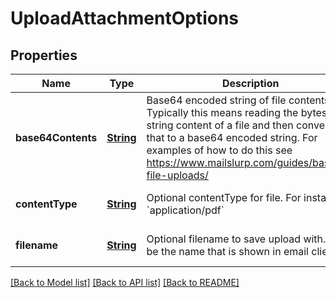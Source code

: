# UploadAttachmentOptions
## Properties

Name | Type | Description | Notes
------------ | ------------- | ------------- | -------------
**base64Contents** | [**String**](string) | Base64 encoded string of file contents. Typically this means reading the bytes or string content of a file and then converting that to a base64 encoded string. For examples of how to do this see https://www.mailslurp.com/guides/base64-file-uploads/ | [default to null]
**contentType** | [**String**](string) | Optional contentType for file. For instance &#x60;application/pdf&#x60; | [optional] [default to null]
**filename** | [**String**](string) | Optional filename to save upload with. Will be the name that is shown in email clients | [optional] [default to null]

[[Back to Model list]](../README#documentation-for-models) [[Back to API list]](../README#documentation-for-api-endpoints) [[Back to README]](../README)

